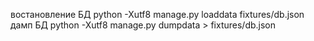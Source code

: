 востановление БД python -Xutf8 manage.py loaddata  fixtures/db.json
дамп БД  python -Xutf8 manage.py dumpdata > fixtures/db.json

